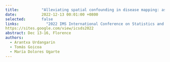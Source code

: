 ```yaml
---
title:          "Alleviating spatial confounding in disease mapping: assessment of recent methods in terms of fixed effect estimates"
date:           2022-12-13 00:01:00 +0800
selected:       false
links:            "2022 IMS International Conference on Statistics and Data Science (ICSDS)": 
https://sites.google.com/view/icsds2022
abstract: Dec 13-16, Florence
authors:
  - Arantxa Urdangarin
  - Tomás Goicoa
  - María Dolores Ugarte
---
```







